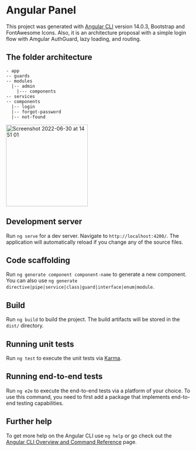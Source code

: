 # Angular Panel

This project was generated with [Angular CLI](https://github.com/angular/angular-cli) version 14.0.3, Bootstrap and FontAwesome Icons.
Also, it is an architecture proposal with a simple login flow with Amgular AuthGuard, lazy loading, and routing.

## The folder architecture 
```
- app
-- guards
-- modules
  |-- admin
    |--- components
-- services
-- components
  |-- login
  |-- forgot-password
  |-- not-found
```

<img width="223" alt="Screenshot 2022-06-30 at 14 51 01" src="https://user-images.githubusercontent.com/11242953/176694464-db04c3e6-7980-4b6e-88fb-c497bff91cff.png">

## Development server

Run `ng serve` for a dev server. Navigate to `http://localhost:4200/`. The application will automatically reload if you change any of the source files.

## Code scaffolding

Run `ng generate component component-name` to generate a new component. You can also use `ng generate directive|pipe|service|class|guard|interface|enum|module`.

## Build

Run `ng build` to build the project. The build artifacts will be stored in the `dist/` directory.

## Running unit tests

Run `ng test` to execute the unit tests via [Karma](https://karma-runner.github.io).

## Running end-to-end tests

Run `ng e2e` to execute the end-to-end tests via a platform of your choice. To use this command, you need to first add a package that implements end-to-end testing capabilities.

## Further help

To get more help on the Angular CLI use `ng help` or go check out the [Angular CLI Overview and Command Reference](https://angular.io/cli) page.
